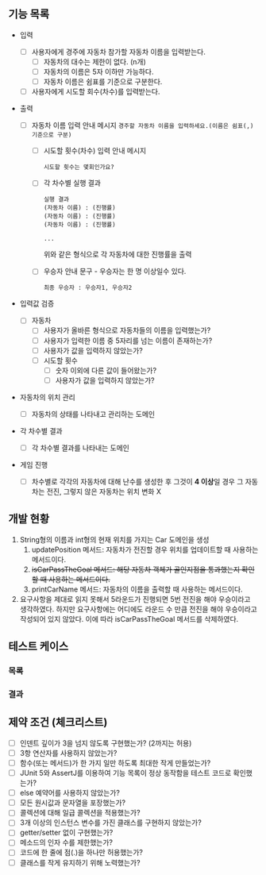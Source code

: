 ## 기능 목록
- 입력
	
	- [ ] 사용자에게 경주에 자동차 참가할 자동차 이름을 입력받는다.
	  - [ ] 자동차의 대수는 제한이 없다. (n개)
	  - [ ] 자동차의 이름은 5자 이하만 가능하다.
	  - [ ] 자동차 이름은 쉼표를 기준으로 구분한다.
	
	- [ ] 사용자에게 시도할 회수(차수)를 입력받는다.
	
- 출력

  - [ ] 자동차 이름 입력 안내 메시지
		```
		경주할 자동차 이름을 입력하세요.(이름은 쉼표(,) 기준으로 구분)
		```
	
	- [ ] 시도할 횟수(차수) 입력 안내 메시지
	
	  ```
	  시도할 횟수는 몇회인가요?
	  ```
	- [ ] 각 차수별 실행 결과
	
	  ```
	  실행 결과
	  (자동차 이름) : (진행률)
	  (자동차 이름) : (진행률)
	  (자동차 이름) : (진행률)
	  
	  ...
	  ```
	
	  위와 같은 형식으로 각 자동차에 대한 진행률을 출력
	
	- [ ] 우승자 안내 문구 - 우승자는 한 명 이상일수 있다.
	
	  ```
	  최종 우승자 : 우승자1, 우승자2
	  ```
	
- 입력값 검증

  - [ ] 자동차
	  - [ ] 사용자가 올바른 형식으로 자동차들의 이름을 입력했는가?
	  - [ ] 사용자가 입력한 이름 중 5자리를 넘는 이름이 존재하는가?
	  - [ ] 사용자가 값을 입력하지 않았는가?
	- [ ] 시도할 횟수
	  - [ ] 숫자 이외에 다른 값이 들어왔는가?
	  - [ ] 사용자가 값을 입력하지 않았는가?
	
- 자동차의 위치 관리

  - [ ] 자동차의 상태를 나타내고 관리하는 도메인
	
- 각 차수별 결과

  - [ ] 각 차수별 결과를 나타내는 도메인
	
- 게임 진행

  - [ ] 차수별로 각각의 자동차에 대해 난수를 생성한 후 그것이 **4 이상**일 경우 그 자동차는 전진, 그렇지 않은 자동차는 위치 변화 X

## 개발 현황

1. String형의 이름과 int형의 현재 위치를 가지는 Car 도메인을 생성
   1. updatePosition 메서드: 자동차가 전진할 경우 위치를 업데이트할 때 사용하는 메서드이다.
   2. ~~isCarPassTheGoal 메서드: 해당 자동차 객체가 골인지점을 통과했는지 확인할 때 사용하는 메서드이다.~~
   3. printCarName 메서드: 자동차의 이름을 출력할 때 사용하는 메서드이다.
2. 요구사항을 제대로 읽지 못해서 5라운드가 진행되면 5번 전진을 해야 우승이라고 생각하였다. 하지만 요구사항에는 어디에도 라운드 수 만큼 전진을 해야 우승이라고 작성되어 있지 않았다. 이에 따라 isCarPassTheGoal 메서드를 삭제하였다.

## 테스트 케이스

### 목록



### 결과





## 제약 조건 (체크리스트)
- [ ] 인덴트 깊이가 3을 넘지 않도록 구현했는가? (2까지는 허용)
- [ ] 3항 연산자를 사용하지 않았는가?
- [ ] 함수(또는 메서드)가 한 가지 일만 하도록 최대한 작게 만들었는가?
- [ ] JUnit 5와 AssertJ를 이용하여 기능 목록이 정상 동작함을 테스트 코드로 확인했는가?
- [ ] else 예약어를 사용하지 않았는가?
- [ ] 모든 원시값과 문자열을 포장했는가?
- [ ] 콜렉션에 대해 일급 콜렉션을 적용했는가?
- [ ] 3개 이상의 인스턴스 변수를 가진 클래스를 구현하지 않았는가?
- [ ] getter/setter 없이 구현했는가?
- [ ] 메소드의 인자 수를 제한했는가?
- [ ] 코드에 한 줄에 점(.)을 하나만 허용했는가?
- [ ] 클래스를 작게 유지하기 위해 노력했는가?